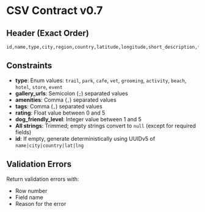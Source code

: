 # CSV Contract v0.7

## Header (Exact Order)

```
id,name,type,city,region,country,latitude,longitude,short_description,full_description,image_url,gallery_urls,dog_friendly_level,amenities,rules,website_url,contact_phone,contact_email,price_range,opening_hours,rating,tags
```

## Constraints

- **type**: Enum values: `trail`, `park`, `cafe`, `vet`, `grooming`, `activity`, `beach`, `hotel`, `store`, `event`
- **gallery_urls**: Semicolon (`;`) separated values
- **amenities**: Comma (`,`) separated values
- **tags**: Comma (`,`) separated values
- **rating**: Float value between 0 and 5
- **dog_friendly_level**: Integer value between 1 and 5
- **All strings**: Trimmed; empty strings convert to `null` (except for required fields)
- **id**: If empty, generate deterministically using UUIDv5 of `name|city|country|lat|lng`

## Validation Errors

Return validation errors with:
- Row number
- Field name
- Reason for the error